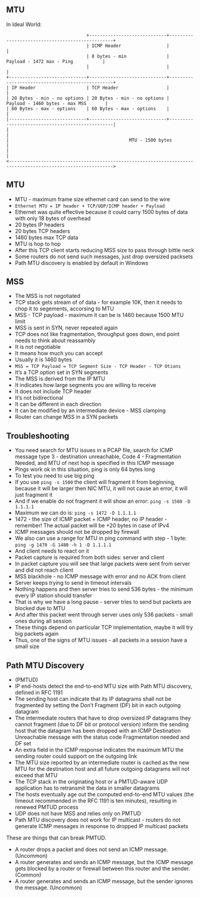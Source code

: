## MTU

In Ideal World:

```
                              +-----------------------------+-------------------------------------------------+
                              | ICMP Header                 |                                                 |
                              | 8 bytes - min               |             Payload - 1472 max - Ping           |
                              |                             |                                                 |
+-----------------------------+-----------------------------+-------------------------------------------------+
| IP Header                   | TCP Header                  |                                                 |
| 20 Bytes - min - no options | 20 Bytes - min - no options |            Payload - 1460 bytes - max MSS       |
| 60 Bytes - max - options    | 60 Bytes - max - options    |                                                 |
|-----------------------------+-----------------------------+-------------------------------------------------|
|                                                                                                             |
|                                             MTU - 1500 bytes                                                |
|                                                                                                             |
<------------------------------------------------------------------------------------------------------------->
```

## MTU

- MTU - maximum frame size ethernet card can send to the wire
- `Ethernet MTU = IP header + TCP/UDP/ICMP header + Payload`
- Ethernet was quite effective because it could carry 1500 bytes of data with only 18 bytes of overhead
- 20 bytes IP headers
- 20 bytes TCP headers
- 1460 bytes max TCP data
- MTU is hop to hop
- After this TCP client starts reducing MSS size to pass through bittle neck
- Some routers do not send such messages, just drop oversized packsets
- Path MTU discovery is enabled by default in Windows

## MSS

- The MSS is not negotiated
- TCP stack gets stream of of data - for example 10K, then it needs to chop it to segements, accorsing to MTU
- MSS - TCP payload - maximum it can be is 1460 because 1500 MTU limit
- MSS is sent in SYN, never repeated again
- TCP does not like fragmentation, throughput goes down, end point needs to think about reassambly
- It is not negotiable
- It means how much you can accept
- Usually it is 1460 bytes
- `MSS = TCP Payload = TCP Segment Size - TCP Header - TCP Otions` 
- It’s a TCP option set in SYN segments
- The MSS is derived from the IP MTU
- It indicates how large segments you are willing to receive
- It does not include TCP header
- It’s not bidirectional
- It can be different in each direction
- It can be modified by an intermediate device - MSS clamping 
- Router can change MSS in a SYN packets

## Troubleshooting

- You need search for MTU issues in a PCAP file, search for ICMP message type 3 - destination unreachable, Code 4 - Fragmentation Needed, and MTU of next hop is specified in this ICMP message
- Pings work ok in this situation, ping is only 64 bytes long
- To test you need to use big ping
- If you use `ping -s 1500` the client will fragment it from beginning, because it will be larger then NIC MTU, it will not cause an error, it will just fragment it
- And if we enable do not fragment it will show an error: `ping -s 1500 -D 1.1.1.1`
- Maximum we can do is: `ping -s 1472 -D 1.1.1.1`
- 1472 - the size of ICMP packet + ICMP header, no IP header - remember! The actual packet will be +20 bytes in case of IPv4
- ICMP messages should not be dropped by firewall
- We also can use a range for MTU in ping command with step - 1 byte: `ping -g 1470 -G 1480 -h 1 -D 1.1.1.1`
- And client needs to react on it
- Packet capture is  required from both sides: server and client
- In packet capture you will see that large packets were sent from server and did not reach client
- MSS blackhole - no ICMP message with error and no ACK from client
- Server keeps trying to send in timeout intervals
- Nothing happens and then server tries to send 536 bytes - the minimum every IP station should transfer
- That is why we have a long pause - server tries to send but packets are blocked due to MTU
- And after this packet went through server uses only 536 packets - small ones during all session
- These things depend on particular TCP implementation, maybe it will try big packets again
- Thus, one of the signs of MTU issues - all packets in a session have a small size

## Path MTU Discovery

- (PMTUD)
- IP end-hosts detect the end-to-end MTU size with Path MTU discovery, defined in RFC 1191
- The sending host can indicate that its IP datagrams shall not be fragmented by setting the Don’t Fragment (DF) bit in each outgoing datagram
- The intermediate routers that have to drop oversized IP datagrams they cannot fragment (due to DF bit or protocol version) inform the sending host that the datagram has been dropped with an ICMP Destination Unreachable message with the status code Fragmentation needed and DF set
- An extra field in the ICMP response indicates the maximum MTU the sending router could support on the outgoing link
- The MTU size reported by an intermediate router is cached as the new MTU for the destination host and all future outgoing datagrams will not exceed that MTU
- The TCP stack in the originating host or a PMTUD-aware UDP application has to retransmit the data in smaller datagrams
- The hosts eventually age out the computed end-to-end MTU values (the timeout recommended in the RFC 1191 is ten minutes), resulting in renewed PMTUD process
- UDP does not have MSS and relies only on PMTUD
- Path MTU discovery does not work for IP multicast - routers do not generate ICMP messages in response to dropped IP multicast packets

These are things that can break PMTUD.
- A router drops a packet and does not send an ICMP message. (Uncommon)
- A router generates and sends an ICMP message, but the ICMP message gets blocked by a router or firewall between this router and the sender. (Common)
- A router generates and sends an ICMP message, but the sender ignores the message. (Uncommon)

